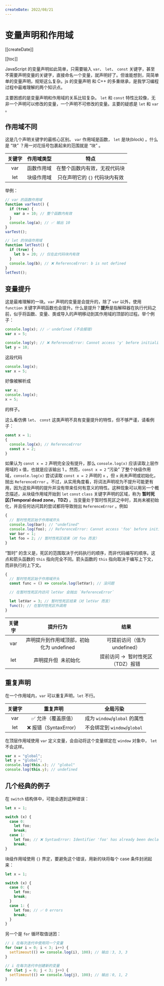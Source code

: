 ```yaml
---
createDate: 2022/08/21
---
```


# 变量声明和作用域

[[createDate]]

[[toc]]

JavaScript 的变量声明如此简单，只需要输入 `var`、 `let`、 `const` 关键字，甚至不需要声明变量的关键字，直接命名一个变量，就声明好了。但谁能想到，简简单单的变量声明，规矩这么复杂。js 的变量声明 和 C++ 的多重继承，是我学习编程过程中最难理解的两个知识点。

主要困惑的是变量声明和作用域的关系比较复杂。 `let` 和 `const` 特性比较像，无非一个声明可以修改的变量，一个声明不可修改的变量。主要的疑惑是 `let` 和 `var` 。

## 作用域不同

这是几个声明关键字的最核心区别。 `var` 作用域是函数， `let` 是块(block) 。什么是 “块” ？用一对花括号包裹起来的范围就是 “块” 。

| 关键字 | 作用域类型 |               特点               |
| :----: | :--------: | :------------------------------: |
|  var   | 函数作用域 |   在整个函数内有效，无视代码块   |
|  let   | 块级作用域 | 只在声明它的 ​`​{}` 代码块内有效 |

举例：

```JavaScript
// var 的函数作用域
function varTest() {
  if (true) {
    var a = 10; // 整个函数内有效
  }
  console.log(a); // ✅ 输出 10
}
varTest();

// let 的块级作用域
function letTest() {
  if (true) {
    let b = 20; // 仅在此代码块内有效
  }
  console.log(b); // ❌ ReferenceError: b is not defined
}
letTest();
```

## 变量提升

这是最难理解的一块。`var` 声明的变量是会提升的，除了 `var` 以外，使用 `function` 关键字声明函数也会提升。什么是提升？**提升**是指解释器在执行代码之前，似乎将函数、变量、类或导入的声明移动到其作用域的顶部的过程。举个例子：

```JavaScript
console.log(x); // ✅ undefined (不会报错)
var x = 5;

console.log(y); // ❌ ReferenceError: Cannot access 'y' before initialization
let y = 10;
```

这段代码

```JavaScript
console.log(x);
var x = 5;
```

好像被解析成

```JavaScript
var x;
console.log(x);
x = 5;
```

的样子。

这么看仿佛 `let`、 `const` 这类声明不具有变量提升的特性，但不够严谨，请看例子：

```JavaScript
const x = 1;
{
  console.log(x); // ReferenceError
  const x = 2;
}
```

如果认为 `const x = 2` 声明完全没有提升，那么 `console.log(x)` 应该读取上层作用域的 `x` 值，也就是应该输出 1 。然而，`const x = 2` “污染” 了整个块级作用域，`console.log(x)` 尝试读取 `const x = 2` 声明的 `x` ，但 `x` 尚未声明或初始化，抛出 `ReferenceError` 。不过，从实用角度看，将词法声明视为不提升可能更有用，因为这些声明的提升并没有带来任何有意义的特性。这种现象可以用另一个概念描述，从块级作用域开始到 `let` `const` `class` 关键字声明的区域，称为 **暂时死区(Temporal dead zone，TDZ)** 。当变量处于暂时性死区之中时，其尚未被初始化，并且任何访问其的尝试都将导致抛出 `ReferenceError` 。例如

```JavaScript
{
  // 暂时性死区始于作用域开头
  console.log(bar); // "undefined"
  console.log(foo); // ReferenceError: Cannot access 'foo' before initialization
  var bar = 1;
  let foo = 2; // 暂时性死区结束（对 foo 而言）
}
```

“暂时” 的含义是，死区的范围取决于代码执行的顺序，而非代码编写的顺序。这点和箭头函数的 `this` 指向完全不同。箭头函数的 `this` 指向取决于编写上下文，而非执行的上下文。

```JavaScript
{
  // 暂时性死区始于作用域开头
  const func = () => console.log(letVar); // 没问题

  // 在暂时性死区内访问 letVar 会抛出 `ReferenceError`

  let letVar = 3; // 暂时性死区结束（对 letVar 而言）
  func(); // 在暂时性死区外调用
}
```

| 关键字 |                 提升行为                 |                 结果                  |
| :----: | :--------------------------------------: | :-----------------------------------: |
|  var   | 声明提升到作用域顶部，初始化为 undefined |     可提前访问（值为 undefined）      |
|  let   |        声明提升但 ​​ 未初始化 ​​         | 提前访问 → ​​ 暂时性死区（TDZ）报错 ​ |

## 重复声明

在一个作用域内，`var` 可以重复声明，`let` 不行。

| 关键字 |         重复声明          |            全局污染            |
| :----: | :-----------------------: | :----------------------------: |
|  var   |   ​✅ 允许（覆盖原值）    | 成为 `window`/`global` 的属性  |
|  let   | ❌ 报错（SyntaxError） ​​ | 不会绑定到 `window`/`global` ​ |

在顶层作用域使用 `var` 定义变量，会自动将这个变量绑定在 `window` 对象中， `let` 不会这样。

```JavaScript
var x = "global";
let y = "global";
console.log(this.x); // "global"
console.log(this.y); // undefined
```

## 几个经典的例子

在 `switch` 结构体中，可能会遇到这种错误：

```JavaScript
let x = 1;

switch (x) {
  case 0:
    let foo;
    break;
  case 1:
    let foo; // ❌ SyntaxError: Identifier 'foo' has already been declared
    break;
}
```

块级作用域使用 `{}` 界定，要避免这个错误，用新的块将每个 case 条件封闭起来：

```JavaScript
let x = 1;

switch (x) {
  case 0: {
    let foo;
    break;
  }
  case 1: {
    let foo; // ✅ 0 errors
    break;
  }
}
```

另一个是 `for` 循环取值谜团：

```JavaScript
// i 在每次迭代中使用同一个变量
for (var i = 0; i < 3; i++) {
  setTimeout(() => console.log(i), 100); // 输出：3, 3, 3
}

// i 在每次迭代中创建新的变量
for (let j = 0; j < 3; j++) {
  setTimeout(() => console.log(j), 100); // 输出：0, 1, 2
}
```
